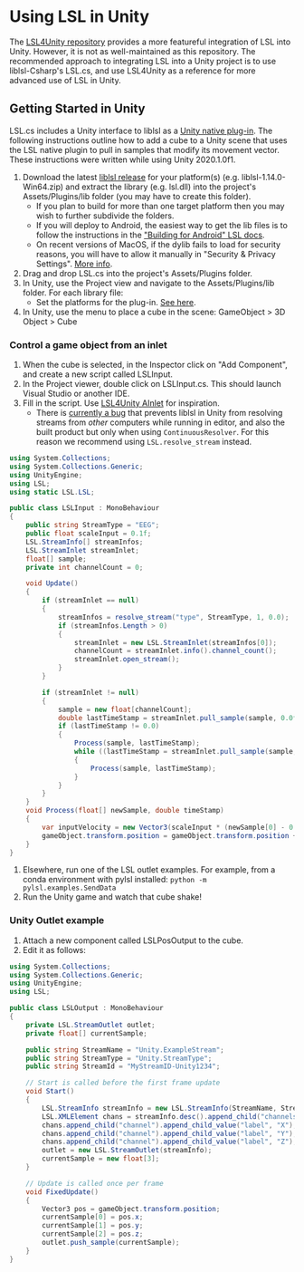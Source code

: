 # Using LSL in Unity

The [LSL4Unity repository](https://github.com/labstreaminglayer/LSL4Unity) provides a more featureful integration of LSL into Unity. However, it is not as well-maintained as this repository. The recommended approach to integrating LSL into a Unity project is to use liblsl-Csharp's LSL.cs, and use LSL4Unity as a reference for more advanced use of LSL in Unity.

## Getting Started in Unity

LSL.cs includes a Unity interface to liblsl as a [Unity native plug-in](https://docs.unity3d.com/Manual/NativePlugins.html). The following instructions outline how to add a cube to a Unity scene that uses the LSL native plugin to pull in samples that modify its movement vector. These instructions were written while using Unity 2020.1.0f1.

1. Download the latest [liblsl release](https://github.com/sccn/liblsl/releases) for your platform(s) (e.g. liblsl-1.14.0-Win64.zip) and extract the library (e.g. lsl.dll) into the project's Assets/Plugins/lib folder (you may have to create this folder).
    * If you plan to build for more than one target platform then you may wish to further subdivide the folders.
    * If you will deploy to Android, the easiest way to get the lib files is to follow the instructions in the ["Building for Android" LSL docs](https://labstreaminglayer.readthedocs.io/dev/build_android.html).
    * On recent versions of MacOS, if the dylib fails to load for security reasons, you will have to allow it manually in "Security & Privacy Settings". [More info](https://support.apple.com/en-ca/HT202491).
1. Drag and drop LSL.cs into the project's Assets/Plugins folder.
1. In Unity, use the Project view and navigate to the Assets/Plugins/lib folder. For each library file:
    * Set the platforms for the plug-in. [See here](https://docs.unity3d.com/Manual/PluginsForDesktop.html).
1. In Unity, use the menu to place a cube in the scene: GameObject > 3D Object > Cube

### Control a game object from an inlet

1. When the cube is selected, in the Inspector click on "Add Component", and create a new script called LSLInput.
1. In the Project viewer, double click on LSLInput.cs. This should launch Visual Studio or another IDE.
1. Fill in the script. Use [LSL4Unity AInlet](https://github.com/labstreaminglayer/LSL4Unity/blob/master/Scripts/AInlet.cs) for inspiration.
    * There is [currently a bug](https://github.com/sccn/liblsl/issues/29) that prevents liblsl in Unity from resolving streams from _other_ computers while running in editor, and also the built product but only when using `ContinuousResolver`. For this reason we recommend using `LSL.resolve_stream` instead.

```cs
using System.Collections;
using System.Collections.Generic;
using UnityEngine;
using LSL;
using static LSL.LSL;

public class LSLInput : MonoBehaviour
{
    public string StreamType = "EEG";
    public float scaleInput = 0.1f;
    LSL.StreamInfo[] streamInfos;
    LSL.StreamInlet streamInlet;
    float[] sample;
    private int channelCount = 0;

    void Update()
    {
        if (streamInlet == null)
        {
            streamInfos = resolve_stream("type", StreamType, 1, 0.0);
            if (streamInfos.Length > 0)
            {
                streamInlet = new LSL.StreamInlet(streamInfos[0]);
                channelCount = streamInlet.info().channel_count();
                streamInlet.open_stream();
            }
        }

        if (streamInlet != null)
        {
            sample = new float[channelCount];
            double lastTimeStamp = streamInlet.pull_sample(sample, 0.0f);
            if (lastTimeStamp != 0.0)
            {
                Process(sample, lastTimeStamp);
                while ((lastTimeStamp = streamInlet.pull_sample(sample, 0.0f)) != 0)
                {
                    Process(sample, lastTimeStamp);
                }
            }
        }
    }
    void Process(float[] newSample, double timeStamp)
    {
        var inputVelocity = new Vector3(scaleInput * (newSample[0] - 0.5f), scaleInput * (newSample[1] - 0.5f), scaleInput * (newSample[2] -0.5f));
        gameObject.transform.position = gameObject.transform.position + inputVelocity;
    }
}

 ```
1. Elsewhere, run one of the LSL outlet examples. For example, from a conda environment with pylsl installed: `python -m pylsl.examples.SendData`
1. Run the Unity game and watch that cube shake!

### Unity Outlet example

1. Attach a new component called LSLPosOutput to the cube.
1. Edit it as follows:
```cs
using System.Collections;
using System.Collections.Generic;
using UnityEngine;
using LSL;

public class LSLOutput : MonoBehaviour
{
    private LSL.StreamOutlet outlet;
    private float[] currentSample;

    public string StreamName = "Unity.ExampleStream";
    public string StreamType = "Unity.StreamType";
    public string StreamId = "MyStreamID-Unity1234";

    // Start is called before the first frame update
    void Start()
    {
        LSL.StreamInfo streamInfo = new LSL.StreamInfo(StreamName, StreamType, 3, Time.fixedDeltaTime * 1000, LSL.channel_format_t.cf_float32);
        LSL.XMLElement chans = streamInfo.desc().append_child("channels");
        chans.append_child("channel").append_child_value("label", "X");
        chans.append_child("channel").append_child_value("label", "Y");
        chans.append_child("channel").append_child_value("label", "Z");
        outlet = new LSL.StreamOutlet(streamInfo);
        currentSample = new float[3];
    }

    // Update is called once per frame
    void FixedUpdate()
    {
        Vector3 pos = gameObject.transform.position;
        currentSample[0] = pos.x;
        currentSample[1] = pos.y;
        currentSample[2] = pos.z;
        outlet.push_sample(currentSample);
    }
}
```
